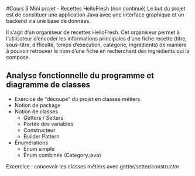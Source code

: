 #Cours 3
Mini projet - Recettes HelloFresh (non continué)
Le but du projet est de constituer une application Java avec une interface graphique
et un backend via une base de données.

Il s’agit d’un organiseur de recettes HelloFresh. Cet organiseur permet à l’utilisateur
d’encoder les informations principales d’une fiche recette (titre, sous-titre, difficulté, temps d’exécution, catégorie,
ingrédients) de manière à pouvoir retrouver le nom d’une fiche en recherchant des ingrédients qui la compose.

## Analyse fonctionnelle du programme et diagramme de classes
- Exercice de "découpe" du projet en classes métiers.
- Notion de package
- Notion de classes
    - Getters / Setters
    - Portée des variables
    - Constructeur
    - Builder Pattern
- Énumérations
    - Énum simple
    - Énum combinée (Category.java)
    
Excercice : concevoir les classes métiers avec getter/setter/constructor

